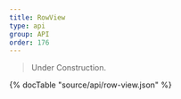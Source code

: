 ```yaml
---
title: RowView
type: api
group: API
order: 176
---
```

> Under Construction.

{% docTable "source/api/row-view.json" %}


